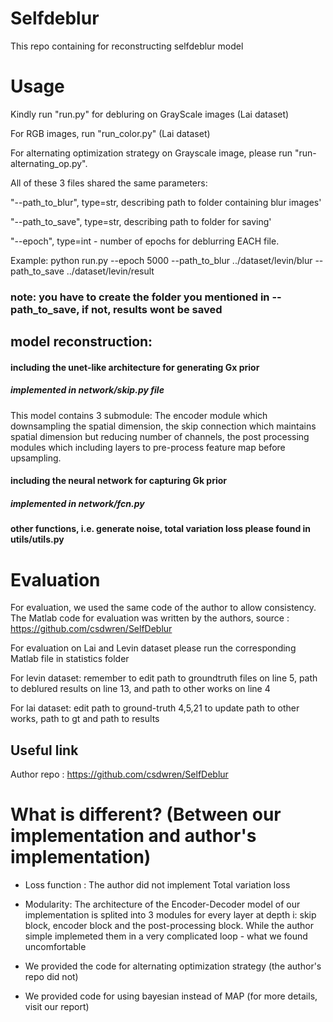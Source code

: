 # Selfdeblur
This repo containing for reconstructing selfdeblur model


# Usage
Kindly run "run.py" for debluring on GrayScale images (Lai dataset)


For RGB images, run "run_color.py" (Lai dataset)


For alternating optimization strategy on Grayscale image, please run "run-alternating_op.py".


All of these 3 files shared the same parameters:

"--path_to_blur", type=str, describing path to folder containing blur images'

"--path_to_save", type=str, describing path to folder for saving'

"--epoch", type=int - number of epochs for deblurring EACH file.

Example: python run.py --epoch 5000 --path_to_blur ../dataset/levin/blur --path_to_save ../dataset/levin/result

### note: you have to create the folder you mentioned in --path_to_save, if not, results wont be saved 


## model reconstruction:


#### including the unet-like architecture for generating Gx prior 
##### implemented in network/skip.py file
This model contains 3 submodule: The encoder module which downsampling the spatial dimension, the skip connection which maintains spatial dimension but reducing number of channels, the post processing modules which including layers to pre-process feature map before upsampling.

#### including the neural network for capturing Gk prior
##### implemented in network/fcn.py

#### other functions, i.e. generate noise, total variation loss please found in utils/utils.py

# Evaluation

For evaluation, we used the same code of the author to allow consistency. The Matlab code for evaluation was written by the authors, source : https://github.com/csdwren/SelfDeblur

For evaluation on Lai and Levin dataset please run the corresponding Matlab file in statistics folder 


For levin dataset: remember to edit path to groundtruth files on line 5, path to deblured results on line 13, and path to other works on line 4

For lai dataset: edit path to ground-truth 4,5,21 to update path to other works, path to gt and path to results

## Useful link


Author repo : https://github.com/csdwren/SelfDeblur


# What is different? (Between our implementation and author's implementation)

- Loss function : The author did not implement Total variation loss

- Modularity: The architecture of the Encoder-Decoder model of our implementation is splited into 3 modules for every layer at depth i: skip block, encoder block and the post-processing block. While the author simple implemeted them in a very complicated loop - what we found uncomfortable

- We provided the code for alternating optimization strategy (the author's repo did not)

- We provided code for using bayesian instead of MAP (for more details, visit our report)